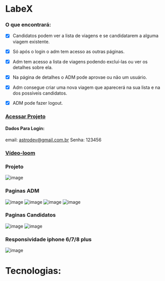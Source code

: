 # LabeX

### O que encontrará:

- [x]  Candidatos podem ver a lista de viagens e se candidatarem a alguma viagem existente.
- [x]  Só após o login o adm tem acesso as outras páginas.
- [x]  Adm tem acesso a lista de viagens podendo excluí-las ou ver os detalhes sobre ela.
- [x]  Na página de detalhes o ADM pode aprovae ou não um usuário.
- [x]  Adm consegue criar uma nova viagem que aparecerá na sua lista e na dos possíveis candidatos.
- [x]  ADM pode fazer logout.


### [Acessar Projeto](http://foolish-cactus.surge.sh/)
#### Dados Para Login:
email: astrodev@gmail.com.br
Senha: 123456

### [Vídeo-loom](https://www.loom.com/share/33422777707140b6bcf16245d5479608)


### Projeto
![image](https://user-images.githubusercontent.com/69319634/115118137-448e4b00-9f78-11eb-8927-45d5e0253f14.png)

### Paginas ADM
![image](https://user-images.githubusercontent.com/69319634/115118143-4ce68600-9f78-11eb-8b89-d502285ebc15.png)
![image](https://user-images.githubusercontent.com/69319634/115118151-553ec100-9f78-11eb-92d0-b46670d8bc81.png)
![image](https://user-images.githubusercontent.com/69319634/115122505-a3f75580-9f8e-11eb-806e-fa348d70c60a.png)
![image](https://user-images.githubusercontent.com/69319634/115118169-65ef3700-9f78-11eb-95f3-8cedd3e93bb1.png)
### Paginas Candidatos
![image](https://user-images.githubusercontent.com/69319634/115118366-2f65ec00-9f79-11eb-9327-cbd97ae4c939.png)
![image](https://user-images.githubusercontent.com/69319634/115118370-355bcd00-9f79-11eb-9fb8-cdfcb2b97556.png)


### Responsividade iphone 6/7/8 plus
![image](https://user-images.githubusercontent.com/69319634/115122469-6bf01280-9f8e-11eb-9d5b-9d21fb194fde.png)


# Tecnologias: 
